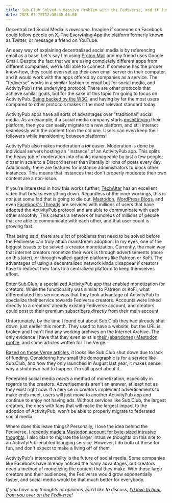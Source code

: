 ```yaml
---
title: Sub.Club Solved a Massive Problem with the Fediverse, and it Just Died
date: 2025-01-25T12:00:00-06:00
---
```


Decentralized Social Media is *awesome*. Imagine if someone on Facebook could follow people on ~~X, The Everything App~~ the platform formerly known as Twitter, or message a friend on YouTube.

An easy way of explaining decentralized social media is by referencing email as a base. Let's say I'm using [Proton Mail](https://proton.me) and my friend uses Google Gmail. Despite the fact that we are using completely different apps from different companies, we're still able to connect. If someone has the proper know-how, they could even set up their own email server on their computer, and it would work with the apps offered by companies as a service. The "fediverse" works in a similar fashion to email but for social media, and ActivityPub is the underlying protocol. There are other protocols that achieve similar goals, but for the sake of this topic I'm going to focus on ActivityPub. [Being backed by the W3C](https://www.w3.org/TR/activitypub/), and having by far the most users compared to other protocols makes it the most relevant standard today.

ActivityPub apps have all sorts of advantages over "traditional" social media. As an example, if a social media company starts [enshittifying](https://en.wikipedia.org/wiki/Enshittification) their platform, then you can easily migrate to a new platform, and still interact seamlessly with the content from the old one. Users can even keep their followers while transitioning between platforms!

ActivityPub also makes moderation a ***lot*** easier. Moderation is done by individual servers hosting an "instance" of an ActivityPub app. This splits the heavy job of moderation into chunks manageable by just a few people; closer in scale to a Discord server than literally billions of posts every day. Additionally, there are features for instance administrators to block other instances. This means that instances that don't properly moderate their own content are a non-issue. 

If you're interested in how this works further, [TechAltar](https://www.youtube.com/watch?v=R3ptZ1W-FRA) has an excellent video that breaks everything down. Regardless of the inner workings, this is *not* just some fad that is going to die out. [Mastodon](https://joinmastodon.org/), [WordPress Blogs](https://wordpress.com/blog/2023/03/17/making-the-social-web-a-better-place-activitypub-for-wordpress-joins-the-automattic-family/), and even [Facebook's Threads](https://engineering.fb.com/2024/03/21/networking-traffic/threads-has-entered-the-fediverse/) are services with millions of users that have adopted the ActivityPub protocol and are able to communicate with each other smoothly. This creates a network of hundreds of millions of people that are able to communicate with each other, and that user count is growing fast.

That being said, there are a lot of problems that need to be solved before the Fediverse can truly attain mainstream adoption. In my eyes, one of the biggest issues to be solved is creator monetization.   Currently, the main way that internet creators monetize their work is through advertisements (more on this later), or through walled-garden platforms like Patreon or KoFi. The advantages of using a decentralized network kinda disappear if creators have to redirect their fans to a centralized platform to keep themselves afloat.

Enter Sub.Club, a specialized ActivityPub app that enabled monetization for creators. While the functionality was similar to Patreon or KoFi, what differentiated this service was that they took advantage of ActivityPub to specialize their service towards Fediverse creators. Accounts were linked directly to a creators' already existing Fediverse account, and creators could post to their premium subscribers *directly* from their main account.

Unfortunately, by the time I found out about Sub.Club they had already shut down, just earlier this month. They used to have a website, but the URL is broken and I can't find any working archives on the Internet Archive. The only evidence I have that they even exist is [their (abandoned) Mastodon profile](https://mastodon.social/@subclub), and some articles written for The Verge.

[Based on those Verge articles](https://www.theverge.com/2024/12/16/24322574/sub-club-mastodon-mammoth-fediverse-shutting-down), it looks like Sub.Club shut down due to lack of funding. Considering how small the demographic is for a service like Sub.Club, and how they only launched in August last year, it makes sense why a shutdown had to happen. I'm still upset about it.

Federated social media *needs* a method of monetization, especially in regards to the creators. Advertisements aren't an answer, at least not as they exist right now. If a service or creators implement advertisements to make ends meet, users will just move to another ActivityPub app and continue to enjoy not having ads. Without services like Sub.Club, the largest creators, the ones with fans that will make the largest impact to the adoption of ActivityPub, won't be able to properly migrate to federated social media.

Where does this leave things? Personally, I love the idea behind the Fediverse. [I recently made a Mastodon account for byte-sized intrusive thoughts](https://mstdn.ca/@threedollarchickenparm). I also plan to migrate the larger intrusive thoughts on this site to an ActivityPub-enabled blogging service. However, I do both of these for fun, and don't expect to make a living off of them.

ActivityPub's interoperability is the future of social media. Some companies like Facebook have already noticed the many advantages, but creators need a method of monetizing the content that they make. With those large creators and their audiences, the Fediverse would grow exponentially faster, and social media would be that much better for everybody.

*If you have any thoughts or opinions you'd like to discuss, [I'd love to hear from you over on the Fediverse](https://mstdn.ca/@threedollarchickenparm)!*